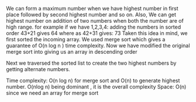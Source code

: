 We can form a maximum number when we have highest number in first place followed by second highest number and so on. Also, We can get highest number on addition of two numbers when both the number are of high range.
for example if we have 1,2,3,4:
adding the numbers in sorted order 43+21 gives 64 where as 42+31 gives: 73
Taken this idea in mind, we first sorted the incoming array. We used merge sort which gives a guarantee of O(n log n ) time complexity.
Now we have modified the original merge sort into giving us an array in descending order

Next we traversed the sorted list to create the two highest numbers by getting alternate numbers.

Time complexity: O(n log n) for merge sort and O(n) to generate highest number. O(nlog n) being dominant , it is the overall complexity
Space: O(n) since we need an array for merge sort
